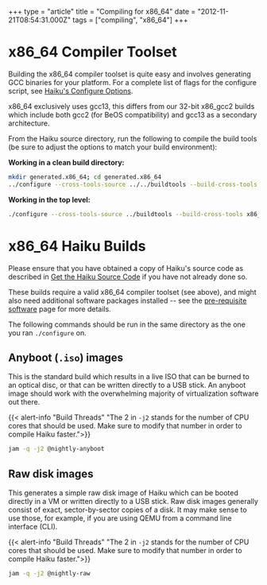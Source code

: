 +++
type = "article"
title = "Compiling for x86_64"
date = "2012-11-21T08:54:31.000Z"
tags = ["compiling", "x86_64"]
+++

x86_64 Compiler Toolset
=======================

Building the x86_64 compiler toolset is quite easy and involves generating GCC
binaries for your platform. For a complete list of flags for the configure
script, see <a href='/guides/building/configure'>Haiku's Configure Options</a>.

x86_64 exclusively uses gcc13, this differs from our 32-bit x86_gcc2 builds which
include both gcc2 (for BeOS compatibility) and gcc13 as a secondary architecture.

From the Haiku source directory, run the following to compile
the build tools (be sure to adjust the options to match your build environment):

**Working in a clean build directory:**
```sh
mkdir generated.x86_64; cd generated.x86_64
../configure --cross-tools-source ../../buildtools --build-cross-tools x86_64
```

**Working in the top level:**
```sh
./configure --cross-tools-source ../buildtools --build-cross-tools x86_64
```

x86_64 Haiku Builds
===================

Please ensure that you have obtained a copy of Haiku's source code as described in
[Get the Haiku Source Code](https://www.haiku-os.org/guides/building/get-source-git)
if you have not already done so.

These builds require a valid x86_64 compiler toolset (see above), and might also
need additional software packages installed -- see the
<a href="/guides/building/pre-reqs">pre-requisite software</a> page for more details.

The following commands should be run in the same directory as the one you
ran `./configure` on.

Anyboot (`.iso`) images
----------------------------------

This is the standard build which results in a live ISO that can be burned
to an optical disc, or that can be written directly to a USB stick. An
anyboot image should work with the overwhelming majority of virtualization
software out there.

{{< alert-info "Build Threads" "The 2 in `-j2` stands for the number of CPU cores that should be used. Make sure to modify that number in order to compile Haiku faster.">}}

```sh
jam -q -j2 @nightly-anyboot
```

Raw disk images
----------------

This generates a simple raw disk image of Haiku which can be booted directly in
a VM or written directly to a USB stick. Raw disk images generally consist of
exact, sector-by-sector copies of a disk. It may make sense to use those,
for example, if you are using QEMU from a command line interface (CLI).

{{< alert-info "Build Threads" "The 2 in `-j2` stands for the number of CPU cores that should be used. Make sure to modify that number in order to compile Haiku faster.">}}

```sh
jam -q -j2 @nightly-raw
```

